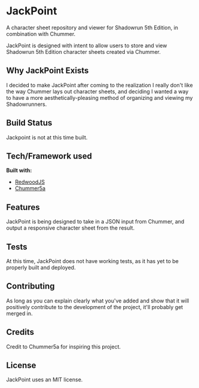 # JackPoint
A character sheet repository and viewer for Shadowrun 5th Edition, in combination with Chummer.

JackPoint is designed with intent to allow users to store and view Shadowrun 5th Edition character sheets created via Chummer.

## Why JackPoint Exists
I decided to make JackPoint after coming to the realization I really don't like the way Chummer lays out character sheets, and deciding I wanted a way to have a more aesthetically-pleasing method of organizing and viewing my Shadowrunners.

## Build Status
Jackpoint is not at this time built.

## Tech/Framework used
**Built with:**
- [RedwoodJS](https://redwoodjs.com/ "RedwoodJS Website")
- [Chummer5a](https://github.com/chummer5a/chummer5a "Chummer community branch")

## Features
JackPoint is being designed to take in a JSON input from Chummer, and output a responsive character sheet from the result.

## Tests
At this time, JackPoint does not have working tests, as it has yet to be properly built and deployed.

## Contributing
As long as you can explain clearly what you've added and show that it will positively contribute to the development of the project, it'll probably get merged in.

## Credits
Credit to Chummer5a for inspiring this project.

## License
JackPoint uses an MIT license.